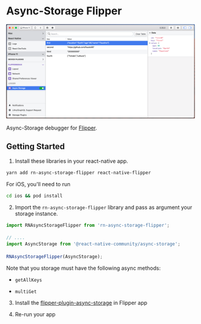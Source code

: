# Async-Storage Flipper

![plugin](/images/flipper-as.png)

Async-Storage debugger for [Flipper](https://fbflipper.com/).

## Getting Started

1. Install these libraries in your react-native app.

```bash
yarn add rn-async-storage-flipper react-native-flipper
```

For iOS, you'll need to run

```bash
cd ios && pod install
```

2. Import the `rn-async-storage-flipper` library and pass as argument your storage instance.

```javascript
import RNAsyncStorageFlipper from 'rn-async-storage-flipper';

// ....
import AsyncStorage from '@react-native-community/async-storage';

RNAsyncStorageFlipper(AsyncStorage);
```

Note that you storage must have the following async methods:

-   `getAllKeys`

-   `multiGet`

3. Install the [flipper-plugin-async-storage](/packages/flipper-plugin-async-storage) in Flipper app

4. Re-run your app
